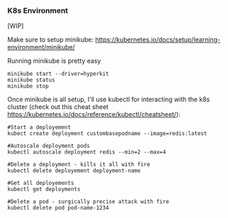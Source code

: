 ### K8s Environment
[WIP]

Make sure to setup minikube: https://kubernetes.io/docs/setup/learning-environment/minikube/

Running minikube is pretty easy
```shell script
minikube start --driver=hyperkit
minikube status
minikube stop
```

Once minikube is all setup, I'll use kubectl for interacting with the k8s cluster (check out this cheat sheet 
https://kubernetes.io/docs/reference/kubectl/cheatsheet/):
```shell script
#Start a deployement
kubect create deployment custombasepodname --image=redis:latest

#Autoscale deployment pods
kubectl autoscale deployment redis --min=2 --max=4

#Delete a deployment - kills it all with fire
kubectl delete deployement deployment-name

#Get all deployements
kubectl get deployments

#Delete a pod - surgically precise attack with fire
kubectl delete pod pod-name-1234
```